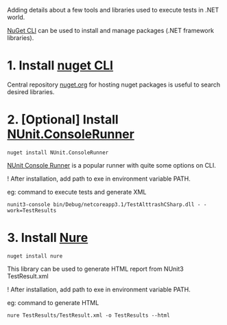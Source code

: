 Adding details about a few tools and libraries used to execute tests in .NET world.

[NuGet CLI](https://learn.microsoft.com/en-us/nuget/reference/nuget-exe-cli-reference) can be used to install and manage packages (.NET framework libraries).

# 1. Install [nuget CLI](https://learn.microsoft.com/en-us/nuget/consume-packages/install-use-packages-nuget-cli#prerequisites)

Central repository [nuget.org](https://www.nuget.org/) for hosting nuget packages is useful to search desired libraries.

# 2. [Optional] Install [NUnit.ConsoleRunner](https://www.nuget.org/packages/NUnit.ConsoleRunner)

```
nuget install NUnit.ConsoleRunner
```

[NUnit Console Runner](https://docs.nunit.org/articles/nunit/running-tests/Console-Runner.html) is a popular runner with quite some options on CLI.

! After installation, add path to exe in environment variable PATH.

eg: command to execute tests and generate XML

```
nunit3-console bin/Debug/netcoreapp3.1/TestAlttrashCSharp.dll - -work=TestResults
```

# 3. Install [Nure](https://www.nuget.org/packages/nure/)

```
nuget install nure
```

This library can be used to generate HTML report from NUnit3 TestResult.xml

! After installation, add path to exe in environment variable PATH.

eg: command to generate HTML
```
nure TestResults/TestResult.xml -o TestResults --html
```

